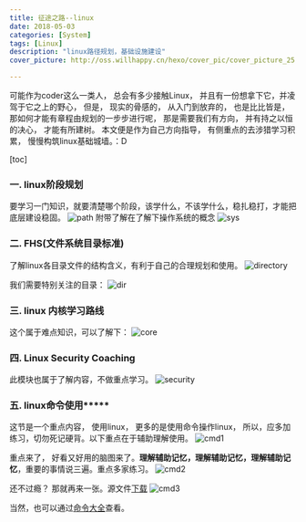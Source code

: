 ```yaml
---
title: 征途之路--linux
date: 2018-05-03
categories: [System]
tags: [Linux]
description: "linux路径规划，基础设施建设"
cover_picture: http://oss.willhappy.cn/hexo/cover_pic/cover_picture_25.jpg

---
```


可能作为coder这么一类人， 总会有多少接触Linux， 并且有一份想拿下它，并凌驾于它之上的野心， 但是， 现实的骨感的， 从入门到放弃的， 也是比比皆是， 那如何才能有章程由规划的一步步进行呢， 那是需要我们有方向， 并有持之以恒的决心， 才能有所建树。 本文便是作为自己方向指导， 有侧重点的去涉猎学习积累， 慢慢构筑linux基础城墙。：D

<!--more-->

[toc]

### 一. linux阶段规划
要学习一门知识，就要清楚哪个阶段，该学什么，不该学什么，稳扎稳打，才能把底层建设稳固。
![path][1]
附带了解在了解下操作系统的概念
![sys][2]

### 二. FHS(文件系统目录标准)
了解linux各目录文件的结构含义，有利于自己的合理规划和使用。
![directory][3]

我们需要特别关注的目录：
![dir][4]

### 三. linux 内核学习路线
这个属于难点知识，可以了解下：
![core][5]

### 四. Linux Security Coaching
此模块也属于了解内容，不做重点学习。
![security][6]

### 五. linux命令使用*****
这节是一个重点内容， 使用linux， 更多的是使用命令操作linux， 所以，应多加练习，切勿死记硬背。以下重点在于辅助理解使用。
![cmd1][7]

重点来了， 好看又好用的脑图来了。**理解辅助记忆，理解辅助记忆，理解辅助记忆**，重要的事情说三遍。重点多家练习。
![cmd2][8]

还不过瘾？ 那就再来一张。源文件[下载][11]
![cmd3][9]

当然，也可以通过[命令大全][10]查看。


[1]: http://oss.willhappy.cn/18-5-3/21919749.jpg
[2]: http://oss.willhappy.cn/18-5-3/9701327.jpg
[3]: http://oss.willhappy.cn/18-5-3/85730642.jpg
[4]: http://oss.willhappy.cn/18-5-3/60936515.jpg
[5]: http://oss.willhappy.cn/18-5-3/58290541.jpg
[6]: http://oss.willhappy.cn/18-5-3/76490803.jpg
[7]: http://oss.willhappy.cn/18-5-3/80662389.jpg
[8]: http://oss.willhappy.cn/18-5-3/29756857.jpg
[9]: http://oss.willhappy.cn/18-5-3/84592572.jpg
[10]: http://man.linuxde.net/
[11]: http://oss.willhappy.cn/xmind/18-5-3/Linux-Cmd.xmind
